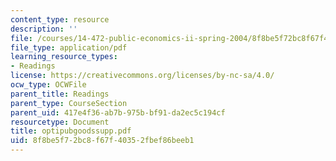 ```yaml
---
content_type: resource
description: ''
file: /courses/14-472-public-economics-ii-spring-2004/8f8be5f72bc8f67f40352fbef86beeb1_optipubgoodssupp.pdf
file_type: application/pdf
learning_resource_types:
- Readings
license: https://creativecommons.org/licenses/by-nc-sa/4.0/
ocw_type: OCWFile
parent_title: Readings
parent_type: CourseSection
parent_uid: 417e4f36-ab7b-975b-bf91-da2ec5c194cf
resourcetype: Document
title: optipubgoodssupp.pdf
uid: 8f8be5f7-2bc8-f67f-4035-2fbef86beeb1
---
```

